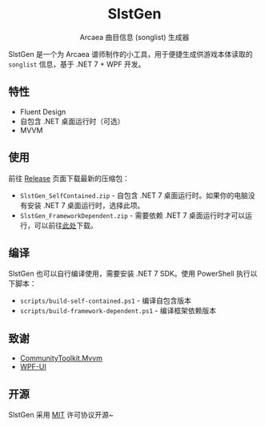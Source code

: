 ﻿<div align="center">

# SlstGen

Arcaea 曲目信息 (songlist) 生成器

</div>

SlstGen 是一个为 Arcaea 谱师制作的小工具，用于便捷生成供游戏本体读取的 `songlist` 信息，基于 .NET 7 + WPF 开发。

## 特性

- Fluent Design
- 自包含 .NET 桌面运行时（可选）
- MVVM

## 使用

前往 [Release](https://github.com/NekoSpace/SlstGen/releases) 页面下载最新的压缩包：

- `SlstGen_SelfContained.zip` - 自包含 .NET 7 桌面运行时。如果你的电脑没有安装 .NET 7 桌面运行时，选择此项。
- `SlstGen_FrameworkDependent.zip` - 需要依赖 .NET 7
  桌面运行时才可以运行，可以前往[此处](https://dotnet.microsoft.com/zh-cn/download/dotnet/7.0)下载。

## 编译

SlstGen 也可以自行编译使用，需要安装 .NET 7 SDK。使用 PowerShell 执行以下脚本：

- `scripts/build-self-contained.ps1` - 编译自包含版本
- `scripts/build-framework-dependent.ps1` - 编译框架依赖版本

## 致谢
- [CommunityToolkit.Mvvm](https://github.com/CommunityToolkit/dotnet)
- [WPF-UI](https://github.com/lepoco/wpfui)

## 开源

SlstGen 采用 [MIT](./LICENSE) 许可协议开源~